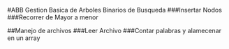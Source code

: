 #ABB Gestion Basica de Arboles Binarios de Busqueda
###Insertar Nodos
###Recorrer de Mayor a menor

##Manejo de archivos
###Leer Archivo
###Contar palabras y alamecenar en un array